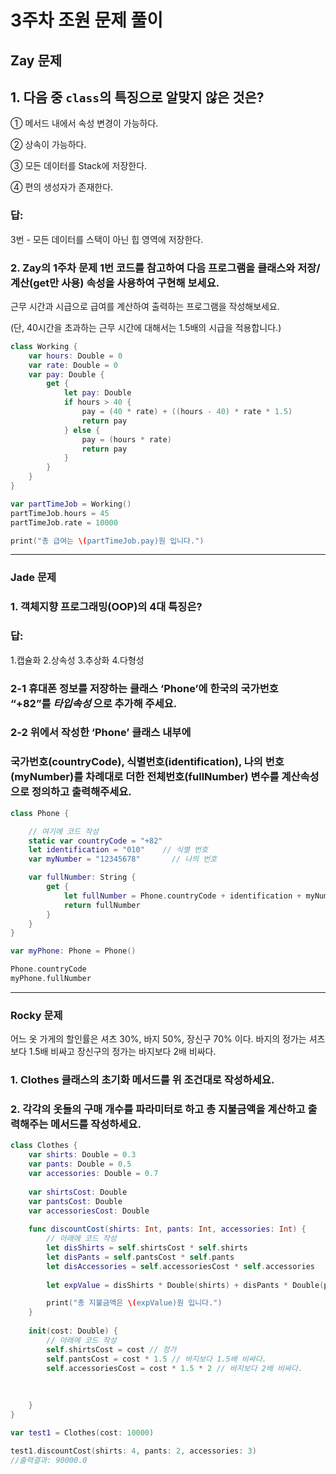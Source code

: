 # 3주차 조원 문제 풀이

## Zay 문제

## 1. 다음 중 `class`의 특징으로 알맞지 **않은** 것은?

① 메서드 내에서 속성 변경이 가능하다.

② 상속이 가능하다.

③ 모든 데이터를 Stack에 저장한다.

④ 편의 생성자가 존재한다.

### 답:

3번 - 모든 데이터를 스택이 아닌 힙 영역에 저장한다.

### 2. Zay의 1주차 문제 1번 코드를 참고하여 다음 프로그램을 클래스와 저장/계산(get만 사용) 속성을 사용하여 구현해 보세요.

근무 시간과 시급으로 급여를 계산하여 출력하는 프로그램을 작성해보세요.

(단, 40시간을 초과하는 근무 시간에 대해서는 1.5배의 시급을 적용합니다.)

```swift
class Working {
    var hours: Double = 0
    var rate: Double = 0
    var pay: Double {
        get {
            let pay: Double
            if hours > 40 {
                pay = (40 * rate) + ((hours - 40) * rate * 1.5)
                return pay
            } else {
                pay = (hours * rate)
                return pay
            }
        }
    }
}

var partTimeJob = Working()
partTimeJob.hours = 45
partTimeJob.rate = 10000

print("총 급여는 \(partTimeJob.pay)원 입니다.")
```

---

### Jade 문제

### 1.  **객체지향 프로그래밍(OOP)의 4대 특징은?**

### 답:

1.캡슐화 2.상속성 3.추상화 4.다형성

### 2-1 **휴대폰 정보를 저장하는 클래스 ‘Phone’에 한국의 국가번호 “+82”를 *타입속성* 으로 추가해 주세요.**

### 2-2 위에서 작성한 ‘Phone’ 클래스 내부에

### 국가번호(countryCode), 식별번호(identification), 나의 번호(myNumber)를 차례대로 더한 전체번호(fullNumber) 변수를 계산속성으로 정의하고 출력해주세요.

```swift
class Phone {

    // 여기에 코드 작성
    static var countryCode = "+82"
    let identification = "010"    // 식별 번호
    var myNumber = "12345678"       // 나의 번호

    var fullNumber: String {
        get {
            let fullNumber = Phone.countryCode + identification + myNumber
            return fullNumber
        }
    }
}

var myPhone: Phone = Phone()

Phone.countryCode
myPhone.fullNumber
```

---

### Rocky 문제

어느 옷 가게의 할인률은 셔츠 30%, 바지 50%, 장신구 70% 이다. 바지의 정가는 셔츠보다 1.5배 비싸고 장신구의 정가는 바지보다 2배 비싸다.

### 1. **Clothes 클래스의 초기화 메서드를 위 조건대로 작성하세요.**

### 2. **각각의 옷들의 구매 개수를 파라미터로 하고 총 지불금액을 계산하고 출력해주는 메서드를 작성하세요.**

```swift
class Clothes {
    var shirts: Double = 0.3
    var pants: Double = 0.5
    var accessories: Double = 0.7
    
    var shirtsCost: Double
    var pantsCost: Double
    var accessoriesCost: Double
    
    func discountCost(shirts: Int, pants: Int, accessories: Int) {
        // 아래에 코드 작성
        let disShirts = self.shirtsCost * self.shirts
        let disPants = self.pantsCost * self.pants
        let disAccessories = self.accessoriesCost * self.accessories
        
        let expValue = disShirts * Double(shirts) + disPants * Double(pants) + disAccessories * Double(accessories)

        print("총 지불금액은 \(expValue)원 입니다.")
    }
    
    init(cost: Double) {
        // 아래에 코드 작성
        self.shirtsCost = cost // 정가
        self.pantsCost = cost * 1.5 // 바지보다 1.5배 비싸다.
        self.accessoriesCost = cost * 1.5 * 2 // 바지보다 2배 비싸다.
    
        
        
    }
}

var test1 = Clothes(cost: 10000)

test1.discountCost(shirts: 4, pants: 2, accessories: 3)
//출력결과: 90000.0
```
